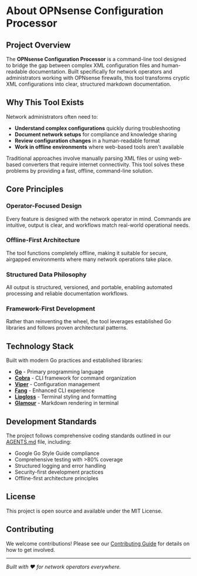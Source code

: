# About OPNsense Configuration Processor

## Project Overview

The **OPNsense Configuration Processor** is a command-line tool designed to bridge the gap between complex XML configuration files and human-readable documentation. Built specifically for network operators and administrators working with OPNsense firewalls, this tool transforms cryptic XML configurations into clear, structured markdown documentation.

## Why This Tool Exists

Network administrators often need to:

- **Understand complex configurations** quickly during troubleshooting
- **Document network setups** for compliance and knowledge sharing
- **Review configuration changes** in a human-readable format
- **Work in offline environments** where web-based tools aren't available

Traditional approaches involve manually parsing XML files or using web-based converters that require internet connectivity. This tool solves these problems by providing a fast, offline, command-line solution.

## Core Principles

### Operator-Focused Design

Every feature is designed with the network operator in mind. Commands are intuitive, output is clear, and workflows match real-world operational needs.

### Offline-First Architecture

The tool functions completely offline, making it suitable for secure, airgapped environments where many network operations take place.

### Structured Data Philosophy

All output is structured, versioned, and portable, enabling automated processing and reliable documentation workflows.

### Framework-First Development

Rather than reinventing the wheel, the tool leverages established Go libraries and follows proven architectural patterns.

## Technology Stack

Built with modern Go practices and established libraries:

- **[Go](https://golang.org/)** - Primary programming language
- **[Cobra](https://github.com/spf13/cobra)** - CLI framework for command organization
- **[Viper](https://github.com/spf13/viper)** - Configuration management
- **[Fang](https://github.com/charmbracelet/fang)** - Enhanced CLI experience
- **[Lipgloss](https://github.com/charmbracelet/lipgloss)** - Terminal styling and formatting
- **[Glamour](https://github.com/charmbracelet/glamour)** - Markdown rendering in terminal

## Development Standards

The project follows comprehensive coding standards outlined in our [AGENTS.md](../AGENTS.md) file, including:

- Google Go Style Guide compliance
- Comprehensive testing with >80% coverage
- Structured logging and error handling
- Security-first development practices
- Offline-first architecture principles

## License

This project is open source and available under the MIT License.

## Contributing

We welcome contributions! Please see our [Contributing Guide](dev-guide/contributing.md) for details on how to get involved.

---

*Built with ❤️ for network operators everywhere.*
